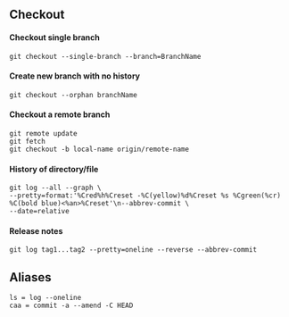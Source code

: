 ## Checkout

#### Checkout single branch

    git checkout --single-branch --branch=BranchName

#### Create new branch with no history

    git checkout --orphan branchName

#### Checkout a remote branch

    git remote update
    git fetch
    git checkout -b local-name origin/remote-name

#### History of directory/file

    git log --all --graph \
    --pretty=format:'%Cred%h%Creset -%C(yellow)%d%Creset %s %Cgreen(%cr) %C(bold blue)<%an>%Creset'\n--abbrev-commit \
    --date=relative

#### Release notes

    git log tag1...tag2 --pretty=oneline --reverse --abbrev-commit

## Aliases

    ls = log --oneline
    caa = commit -a --amend -C HEAD
